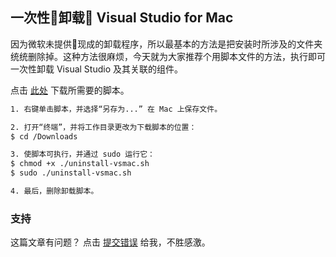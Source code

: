 ## 一次性卸载 Visual Studio for Mac

因为微软未提供现成的卸载程序，所以最基本的方法是把安装时所涉及的文件夹统统删除掉。这种方法很麻烦，今天就为大家推荐个用脚本文件的方法，执行即可一次性卸载 Visual Studio 及其关联的组件。

点击 [此处](https://raw.githubusercontent.com/MicrosoftDocs/visualstudio-docs/master/mac/resources/uninstall-vsmac.sh) 下载所需要的脚本。

```bash
1. 右键单击脚本，并选择“另存为...” 在 Mac 上保存文件。

2. 打开“终端”，并将工作目录更改为下载脚本的位置：
$ cd /Downloads

3. 使脚本可执行，并通过 sudo 运行它：
$ chmod +x ./uninstall-vsmac.sh
$ sudo ./uninstall-vsmac.sh

4. 最后，删除卸载脚本。
```

### 支持

这篇文章有问题？ 点击 [提交错误](https://github.com/hertzZhang/hertzZhang.github.io/edit/master/pages/tool/uninstallvisualstudio.md) 给我，不胜感激。